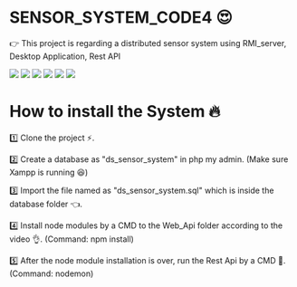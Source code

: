 # SENSOR_SYSTEM_CODE4 😍

👉 This project is regarding a distributed sensor system using RMI_server, Desktop Application, Rest API

![](https://img.shields.io/github/stars/pandao/editor.md.svg) ![](https://img.shields.io/github/forks/pandao/editor.md.svg) ![](https://img.shields.io/github/tag/pandao/editor.md.svg) ![](https://img.shields.io/github/release/pandao/editor.md.svg) ![](https://img.shields.io/github/issues/pandao/editor.md.svg) ![](https://img.shields.io/bower/v/editor.md.svg)

# How to install the System 🔥

1️⃣ Clone the project ⚡.

2️⃣ Create a database as "ds_sensor_system" in php my admin. (Make sure Xampp is running 😆)

3️⃣ Import the file named as "ds_sensor_system.sql" which is inside the database folder 👈. 

4️⃣ Install node modules by a CMD to the Web_Api folder according to the video 👌. (Command: npm install)

5️⃣ After the node module installation is over, run the Rest Api by a CMD 💪. (Command: nodemon)
